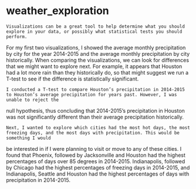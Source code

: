 # weather_exploration

	Visualizations can be a great tool to help determine what you should explore in your data, or possibly what statistical tests you should perform. 
For my first two visualizations, I showed the average monthly precipitation by city for the year 2014-2015 and the average monthly precipitation by city
historically. When comparing the visualizations, we can look for differences that we might want to explore next. For example, 
it appears that Houston had a lot more rain than they historically do, so that might suggest we run a T-test to see if the difference is statistically significant.

	I conducted a T-test to compare Houston’s precipitation in 2014-2015 to Houston’s average precipitation for years past. However, I was unable to reject the
null hypothesis, thus concluding that 2014-2015’s precipitation in Houston was not significantly different than their average precipitation historically. 

	Next, I wanted to explore which cities had the most hot days, the most freezing days, and the most days with precipitation. This would be something I would
be interested in if I were planning to visit or move to any of these cities. I found that Phoenix, followed by Jacksonville and Houston had the highest percentages
of days over 85 degrees in 2014-2015. Indianapolis, followed by Chicago had the highest percentages of freezing days in 2014-2015, and Indianapolis, Seattle and 
Houston had the highest percentages of days with precipitation in 2014-2015. 
